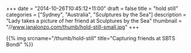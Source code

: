 +++
date = "2014-10-26T10:45:12+11:00"
draft = false
title = "hold still"
categories = ["Sydney", "Australia", "Sculptures by the Sea"]
description = "Lady takes a picture of her friend at Sculptures by the Sea"
thumbnail = "//www.janalonzo.com/thumb/hold-still-small.jpg"
+++

{{% img srcname="/thumb/hold-still" title="Capturing friends at SBTS Bondi" %}}
